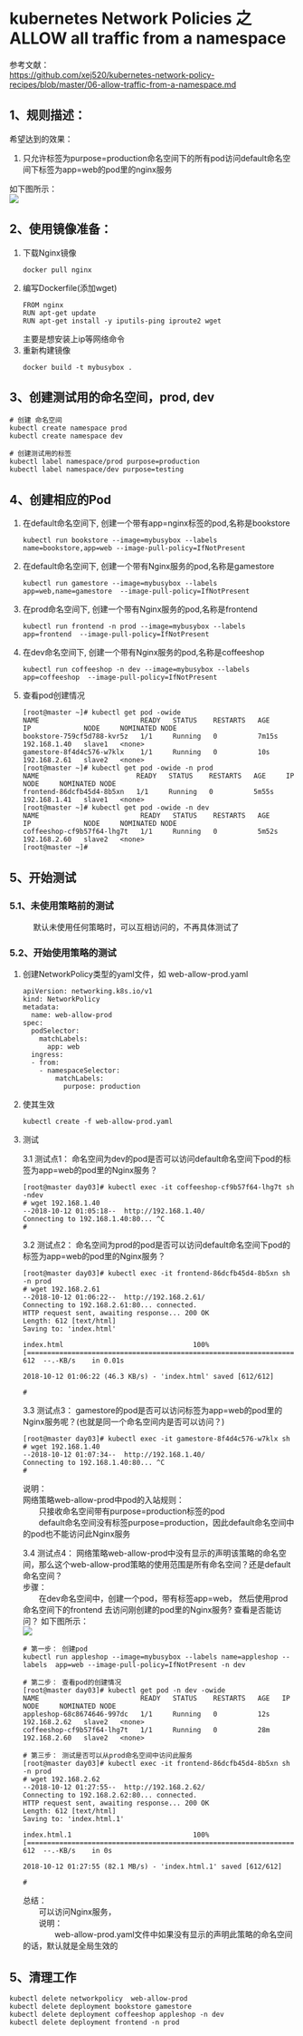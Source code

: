 # kubernetes Network Policies 之 ALLOW all traffic from a namespace   
参考文献：  
https://github.com/xej520/kubernetes-network-policy-recipes/blob/master/06-allow-traffic-from-a-namespace.md  

## 1、规则描述：  
希望达到的效果：  
1. 只允许标签为purpose=production命名空间下的所有pod访问default命名空间下标签为app=web的pod里的nginx服务

如下图所示：  
![](https://note.youdao.com/yws/public/resource/a431131093aff717feb4fd8bc812c5f5/xmlnote/92105B523D394D2299957E772DC47E3B/20414)    

## 2、使用镜像准备：  
1. 下载Nginx镜像 
    ```
    docker pull nginx
    ```
2. 编写Dockerfile(添加wget) 
    ```
    FROM nginx
    RUN apt-get update 
    RUN apt-get install -y iputils-ping iproute2 wget
    ```  
    主要是想安装上ip等网络命令     
3. 重新构建镜像  
    ```  
    docker build -t mybusybox .  
    ```  
## 3、创建测试用的命名空间，prod, dev
    
    # 创建 命名空间
    kubectl create namespace prod 
    kubectl create namespace dev 

    # 创建测试用的标签
    kubectl label namespace/prod purpose=production
    kubectl label namespace/dev purpose=testing 

## 4、创建相应的Pod  
1. 在default命名空间下, 创建一个带有app=nginx标签的pod,名称是bookstore  
    ```
    kubectl run bookstore --image=mybusybox --labels name=bookstore,app=web --image-pull-policy=IfNotPresent
    ```
2. 在default命名空间下, 创建一个带有Nginx服务的pod,名称是gamestore  
    ```
    kubectl run gamestore --image=mybusybox --labels app=web,name=gamestore  --image-pull-policy=IfNotPresent
    ``` 
3. 在prod命名空间下, 创建一个带有Nginx服务的pod,名称是frontend   
    ```
    kubectl run frontend -n prod --image=mybusybox --labels app=frontend  --image-pull-policy=IfNotPresent
    ```  
4. 在dev命名空间下, 创建一个带有Nginx服务的pod,名称是coffeeshop   
    ```
    kubectl run coffeeshop -n dev --image=mybusybox --labels app=coffeeshop  --image-pull-policy=IfNotPresent
    ```     
5. 查看pod创建情况  
    ```
    [root@master ~]# kubectl get pod -owide
    NAME                         READY   STATUS    RESTARTS   AGE     IP             NODE     NOMINATED NODE
    bookstore-759cf5d788-kvr5z   1/1     Running   0          7m15s   192.168.1.40   slave1   <none>
    gamestore-8f4d4c576-w7klx    1/1     Running   0          10s     192.168.2.61   slave2   <none>
    [root@master ~]# kubectl get pod -owide -n prod
    NAME                        READY   STATUS    RESTARTS   AGE     IP             NODE     NOMINATED NODE
    frontend-86dcfb45d4-8b5xn   1/1     Running   0          5m55s   192.168.1.41   slave1   <none>
    [root@master ~]# kubectl get pod -owide -n dev
    NAME                         READY   STATUS    RESTARTS   AGE     IP             NODE     NOMINATED NODE
    coffeeshop-cf9b57f64-lhg7t   1/1     Running   0          5m52s   192.168.2.60   slave2   <none>
    [root@master ~]# 

    ```


## 5、开始测试  
### 5.1、未使用策略前的测试
&ensp;&ensp;&ensp;&ensp;&ensp;&ensp;默认未使用任何策略时，可以互相访问的，不再具体测试了
    
### 5.2、开始使用策略的测试  
1. 创建NetworkPolicy类型的yaml文件，如 web-allow-prod.yaml 
    ```
    apiVersion: networking.k8s.io/v1
    kind: NetworkPolicy
    metadata: 
      name: web-allow-prod
    spec: 
      podSelector: 
        matchLabels: 
          app: web
      ingress: 
      - from: 
        - namespaceSelector: 
            matchLabels: 
              purpose: production
    ```   

2. 使其生效  
    ```
    kubectl create -f web-allow-prod.yaml
    ```
3. 测试  

    3.1 测试点1： 命名空间为dev的pod是否可以访问default命名空间下pod的标签为app=web的pod里的Nginx服务？  
    ```
    [root@master day03]# kubectl exec -it coffeeshop-cf9b57f64-lhg7t sh -ndev
    # wget 192.168.1.40
    --2018-10-12 01:05:18--  http://192.168.1.40/
    Connecting to 192.168.1.40:80... ^C
    # 

    ```

    3.2 测试点2： 命名空间为prod的pod是否可以访问default命名空间下pod的标签为app=web的pod里的Nginx服务？  
    ```
    [root@master day03]# kubectl exec -it frontend-86dcfb45d4-8b5xn sh -n prod
    # wget 192.168.2.61
    --2018-10-12 01:06:22--  http://192.168.2.61/
    Connecting to 192.168.2.61:80... connected.
    HTTP request sent, awaiting response... 200 OK
    Length: 612 [text/html]
    Saving to: 'index.html'

    index.html                                100%[==================================================================================>]     612  --.-KB/s    in 0.01s   

    2018-10-12 01:06:22 (46.3 KB/s) - 'index.html' saved [612/612]

    # 

    ```

    3.3 测试点3： gamestore的pod是否可以访问标签为app=web的pod里的Nginx服务呢？(也就是同一个命名空间内是否可以访问？)  
    ```
    [root@master day03]# kubectl exec -it gamestore-8f4d4c576-w7klx sh 
    # wget 192.168.1.40
    --2018-10-12 01:07:34--  http://192.168.1.40/
    Connecting to 192.168.1.40:80... ^C
    # 
    ```  
    说明：  
    网络策略web-allow-prod中pod的入站规则：  
    &ensp;&ensp;&ensp;&ensp;只接收命名空间带有purpose=production标签的pod  
    &ensp;&ensp;&ensp;&ensp;default命名空间没有标签purpose=production，因此default命名空间中的pod也不能访问此Nginx服务 

    3.4 测试点4： 网络策略web-allow-prod中没有显示的声明该策略的命名空间，那么这个web-allow-prod策略的使用范围是所有命名空间？还是default命名空间？  
    步骤：  
    &ensp;&ensp;&ensp;&ensp;在dev命名空间中，创建一个pod，带有标签app=web， 然后使用prod命名空间下的frontend 去访问刚创建的pod里的Nginx服务? 查看是否能访问？  如下图所示：  
    ![](https://note.youdao.com/yws/public/resource/a431131093aff717feb4fd8bc812c5f5/xmlnote/AE33A1A18B6643BA96172B760C35133D/20411)  
        
    ```
    # 第一步： 创建pod
    kubectl run appleshop --image=mybusybox --labels name=appleshop --labels  app=web --image-pull-policy=IfNotPresent -n dev  

    # 第二步： 查看pod的创建情况   
    [root@master day03]# kubectl get pod -n dev -owide
    NAME                         READY   STATUS    RESTARTS   AGE   IP             NODE     NOMINATED NODE
    appleshop-68c8674646-997dc   1/1     Running   0          12s   192.168.2.62   slave2   <none>
    coffeeshop-cf9b57f64-lhg7t   1/1     Running   0          28m   192.168.2.60   slave2   <none>
    
    # 第三步： 测试是否可以从prod命名空间中访问此服务  
    [root@master day03]# kubectl exec -it frontend-86dcfb45d4-8b5xn sh -n prod
    # wget 192.168.2.62
    --2018-10-12 01:27:55--  http://192.168.2.62/
    Connecting to 192.168.2.62:80... connected.
    HTTP request sent, awaiting response... 200 OK
    Length: 612 [text/html]
    Saving to: 'index.html.1'

    index.html.1                              100%[==================================================================================>]     612  --.-KB/s    in 0s      

    2018-10-12 01:27:55 (82.1 MB/s) - 'index.html.1' saved [612/612]

    # 

    ```  
    总结：  
    &ensp;&ensp;&ensp;&ensp;可以访问Nginx服务，  
    &ensp;&ensp;&ensp;&ensp;说明：   
    &ensp;&ensp;&ensp;&ensp;&ensp;&ensp;&ensp;&ensp;web-allow-prod.yaml文件中如果没有显示的声明此策略的命名空间的话，默认就是全局生效的  




## 5、清理工作  
    kubectl delete networkpolicy  web-allow-prod
    kubectl delete deployment bookstore gamestore
    kubectl delete deployment coffeeshop appleshop -n dev 
    kubectl delete deployment frontend -n prod






